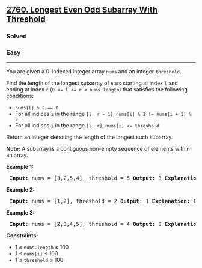 <h2><a href="https://leetcode.com/problems/longest-even-odd-subarray-with-threshold">2760. Longest Even Odd Subarray With Threshold</a></h2> <h3>Solved</h3> <h3>Easy</h3> <hr> <p>You are given a 0-indexed integer array <code>nums</code> and an integer <code>threshold</code>.</p> <p>Find the length of the longest subarray of <code>nums</code> starting at index <code>l</code> and ending at index <code>r</code> (<code>0 <= l <= r < nums.length</code>) that satisfies the following conditions:</p> <ul> <li><code>nums[l] % 2 == 0</code></li> <li>For all indices <code>i</code> in the range <code>[l, r - 1]</code>, <code>nums[i] % 2 != nums[i + 1] % 2</code></li> <li>For all indices <code>i</code> in the range <code>[l, r]</code>, <code>nums[i] <= threshold</code></li> </ul> <p>Return an integer denoting the length of the longest such subarray.</p> <p><strong>Note:</strong> A subarray is a contiguous non-empty sequence of elements within an array.</p> <p><strong>Example 1:</strong></p> <pre> <strong>Input:</strong> nums = [3,2,5,4], threshold = 5 <strong>Output:</strong> 3 <strong>Explanation:</strong> In this example, we can select the subarray that starts at l = 1 and ends at r = 3 => [2,5,4]. This subarray satisfies the conditions. Hence, the answer is the length of the subarray, 3. We can show that 3 is the maximum possible achievable length. </pre> <p><strong>Example 2:</strong></p> <pre> <strong>Input:</strong> nums = [1,2], threshold = 2 <strong>Output:</strong> 1 <strong>Explanation:</strong> In this example, we can select the subarray that starts at l = 1 and ends at r = 1 => [2]. It satisfies all the conditions and we can show that 1 is the maximum possible achievable length. </pre> <p><strong>Example 3:</strong></p> <pre> <strong>Input:</strong> nums = [2,3,4,5], threshold = 4 <strong>Output:</strong> 3 <strong>Explanation:</strong> In this example, we can select the subarray that starts at l = 0 and ends at r = 2 => [2,3,4]. It satisfies all the conditions. Hence, the answer is the length of the subarray, 3. We can show that 3 is the maximum possible achievable length. </pre> <p><strong>Constraints:</strong></p> <ul> <li>1 ≤ <code>nums.length</code> ≤ 100</li> <li>1 ≤ <code>nums[i]</code> ≤ 100</li> <li>1 ≤ <code>threshold</code> ≤ 100</li> </ul>
